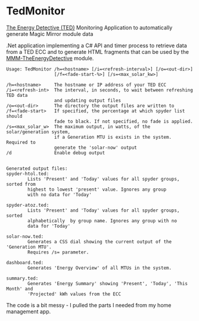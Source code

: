# TedMonitor
[The Energy Detective (TED)](https://theenergydetective.com/) Monitoring Application to automatically generate Magic Mirror module data

.Net application implementing a C# API and timer process to retrieve data from a TED ECC and to generate HTML fragments that can be used by the [MMM-TheEnergyDetective](https://github.com/pdb0102/MMM-TheEnergyDetective) module.

````
Usage: TedMonitor /h=<hostname> [/i=<refresh-interval>] [/o=<out-dir>]
                  [/f=<fade-start-%>] [/s=<max_solar_kw>]

/h=<hostname>     The hostname or IP address of your TED ECC
/i=<refresh-int>  The interval, in seconds, to wait between refreshing TED data
                  and updating output files
/o=<out-dir>      The directory the output files are written to
/f=<fade-start>   If specified, the percentage at which spyder list should
                  fade to black. If not specified, no fade is applied.
/s=<max_solar_w>  The maximum output, in watts, of the solar/generation system,
                  if a Generation MTU is exists in the system. Required to
                  generate the 'solar-now' output
/d                Enable debug output


Generated output files:
spyder-htol.ted:
        Lists 'Present' and 'Today' values for all spyder groups, sorted from
        highest to lowest 'present' value. Ignores any group
        with no data for 'Today'

spyder-atoz.ted:
        Lists 'Present' and 'Today' values for all spyder groups, sorted
        alphabetically  by group name. Ignores any group with no
        data for 'Today'

solar-now.ted:
        Generates a CSS dial showing the current output of the 'Generation MTU'.
        Requires /s= parameter.

dashboard.ted:
        Generates 'Energy Overview' of all MTUs in the system.

summary.ted:
        Generates 'Energy Summary' showing 'Present', 'Today', 'This Month' and
        'Projected' kWh values from the ECC
````

The code is a bit messy - I pulled the parts I needed from my home management app.